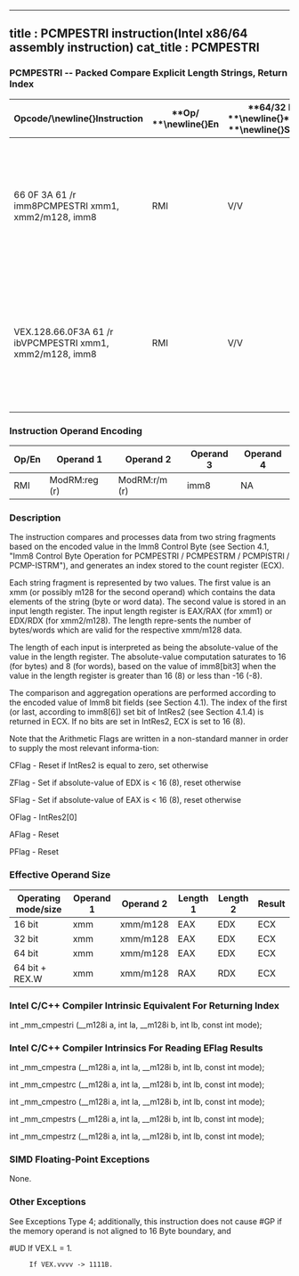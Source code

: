 ----------------------------
title : PCMPESTRI instruction(Intel x86/64 assembly instruction)
cat_title : PCMPESTRI
----------------------------
### PCMPESTRI -- Packed Compare Explicit Length Strings, Return Index


|**Opcode/**\newline{}**Instruction**|**Op/ **\newline{}**En**|**64/32 bit **\newline{}**Mode **\newline{}**Support**|**CPUID **\newline{}**Feature **\newline{}**Flag**|**Description**|
|------------------------------------|------------------------|------------------------------------------------------|--------------------------------------------------|---------------|
|66 0F 3A 61 /r imm8PCMPESTRI xmm1, xmm2/m128, imm8|RMI|V/V|SSE4_2|Perform a packed comparison of string data with explicit lengths, generating an index, and storing the result in ECX.|
|VEX.128.66.0F3A 61 /r ibVPCMPESTRI xmm1, xmm2/m128, imm8|RMI|V/V|AVX|Perform a packed comparison of string data with explicit lengths, generating an index, and storing the result in ECX.|
### Instruction Operand Encoding


|Op/En|Operand 1|Operand 2|Operand 3|Operand 4|
|-----|---------|---------|---------|---------|
|RMI|ModRM:reg (r)|ModRM:r/m (r)|imm8|NA|
### Description


The instruction compares and processes data from two string fragments based on the encoded value in the Imm8 Control Byte (see Section 4.1, "Imm8 Control Byte Operation for PCMPESTRI / PCMPESTRM / PCMPISTRI / PCMP-ISTRM"), and generates an index stored to the count register (ECX).

Each string fragment is represented by two values. The first value is an xmm (or possibly m128 for the second operand) which contains the data elements of the string (byte or word data). The second value is stored in an input length register. The input length register is EAX/RAX (for xmm1) or EDX/RDX (for xmm2/m128). The length repre-sents the number of bytes/words which are valid for the respective xmm/m128 data. 

The length of each input is interpreted as being the absolute-value of the value in the length register. The absolute-value computation saturates to 16 (for bytes) and 8 (for words), based on the value of imm8[bit3] when the value in the length register is greater than 16 (8) or less than -16 (-8).

The comparison and aggregation operations are performed according to the encoded value of Imm8 bit fields (see Section 4.1). The index of the first (or last, according to imm8[6]) set bit of IntRes2 (see Section 4.1.4) is returned in ECX. If no bits are set in IntRes2, ECX is set to 16 (8).

Note that the Arithmetic Flags are written in a non-standard manner in order to supply the most relevant informa-tion:

 CFlag - Reset if IntRes2 is equal to zero, set otherwise

 ZFlag - Set if absolute-value of EDX is < 16 (8), reset otherwise

 SFlag - Set if absolute-value of EAX is < 16 (8), reset otherwise

 OFlag - IntRes2[0]

 AFlag - Reset

 PFlag - Reset

### Effective Operand Size


|**Operating mode/size**|**Operand 1**|**Operand 2**|**Length 1**|**Length 2**|**Result**|
|-----------------------|-------------|-------------|------------|------------|----------|
|16 bit|xmm|xmm/m128|EAX|EDX|ECX|
|32 bit|xmm|xmm/m128|EAX|EDX|ECX|
|64 bit|xmm|xmm/m128|EAX|EDX|ECX|
|64 bit + REX.W|xmm|xmm/m128|RAX|RDX|ECX|
### Intel C/C++ Compiler Intrinsic Equivalent For Returning Index 


int     _mm_cmpestri (__m128i a, int la, __m128i b, int lb, const int mode);

### Intel C/C++ Compiler Intrinsics For Reading EFlag Results


int     _mm_cmpestra (__m128i a, int la, __m128i b, int lb, const int mode);

int     _mm_cmpestrc (__m128i a, int la, __m128i b, int lb, const int mode);

int     _mm_cmpestro (__m128i a, int la, __m128i b, int lb, const int mode);

int     _mm_cmpestrs (__m128i a, int la, __m128i b, int lb, const int mode);

int     _mm_cmpestrz (__m128i a, int la, __m128i b, int lb, const int mode);

### SIMD Floating-Point Exceptions


None.

### Other Exceptions


See Exceptions Type 4; additionally, this instruction does not cause #GP if the memory operand is not aligned to 16 Byte boundary, and

#UD If VEX.L = 1.

         If VEX.vvvv ->  1111B.

